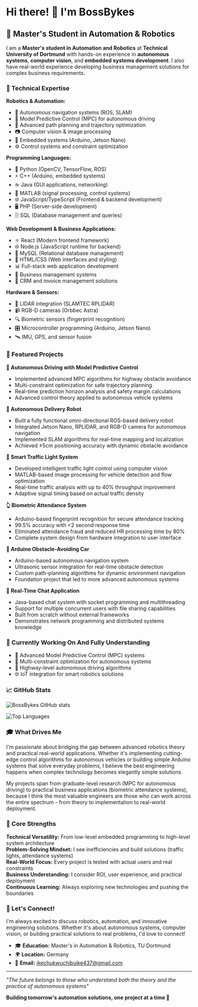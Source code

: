 # Hi there! 👋 I'm BossBykes

## 🤖 Master's Student in Automation & Robotics

I am a **Master's student in Automation and Robotics** at **Technical University of Dortmund** with hands-on experience in **autonomous systems**, **computer vision**, and **embedded systems development**. I also have real-world experience developing business management solutions for complex business requirements.

### 🔧 Technical Expertise

**Robotics & Automation:**
- 🤖 Autonomous navigation systems (ROS, SLAM)
- 🚗 Model Predictive Control (MPC) for autonomous driving
- 🎯 Advanced path planning and trajectory optimization
- 📷 Computer vision & image processing
- 🔧 Embedded systems (Arduino, Jetson Nano)
- ⚙️ Control systems and constraint optimization

**Programming Languages:**
- 🐍 Python (OpenCV, TensorFlow, ROS)
- ⚡ C++ (Arduino, embedded systems)
- ☕ Java (GUI applications, networking)
- 🧮 MATLAB (signal processing, control systems)
- 🌐 JavaScript/TypeScript (Frontend & backend development)
- 🖥️ PHP (Server-side development)
- 🗄️ SQL (Database management and queries)

**Web Development & Business Applications:**
- ⚛️ React (Modern frontend framework)
- 🌐 Node.js (JavaScript runtime for backend)
- 💾 MySQL (Relational database management)
- 🎨 HTML/CSS (Web interfaces and styling)
- 📊 Full-stack web application development
- 🏢 Business management systems
- 💼 CRM and invoice management solutions

**Hardware & Sensors:**
- 📡 LIDAR integration (SLAMTEC RPLIDAR)
- 📹 RGB-D cameras (Orbbec Astra)
- 🔍 Biometric sensors (fingerprint recognition)
- 🎛️ Microcontroller programming (Arduino, Jetson Nano)
- 🛰️ IMU, GPS, and sensor fusion

### 🚀 Featured Projects

**🧠 Autonomous Driving with Model Predictive Control**
- Implemented advanced MPC algorithms for highway obstacle avoidance
- Multi-constraint optimization for safe trajectory planning
- Real-time prediction horizon analysis and safety margin calculations
- Advanced control theory applied to autonomous vehicle systems

**🤖 Autonomous Delivery Robot**
- Built a fully functional omni-directional ROS-based delivery robot
- Integrated Jetson Nano, RPLIDAR, and RGB-D camera for autonomous navigation
- Implemented SLAM algorithms for real-time mapping and localization
- Achieved ±5cm positioning accuracy with dynamic obstacle avoidance

**🚦 Smart Traffic Light System**
- Developed intelligent traffic light control using computer vision
- MATLAB-based image processing for vehicle detection and flow optimization
- Real-time traffic analysis with up to 40% throughput improvement
- Adaptive signal timing based on actual traffic density

**👆 Biometric Attendance System**
- Arduino-based fingerprint recognition for secure attendance tracking
- 99.5% accuracy with <2 second response time
- Eliminated attendance fraud and reduced HR processing time by 80%
- Complete system design from hardware integration to user interface

**🚗 Arduino Obstacle-Avoiding Car**
- Arduino-based autonomous navigation system
- Ultrasonic sensor integration for real-time obstacle detection
- Custom path-planning algorithms for dynamic environment navigation
- Foundation project that led to more advanced autonomous systems

**💬 Real-Time Chat Application**
- Java-based chat system with socket programming and multithreading
- Support for multiple concurrent users with file sharing capabilities
- Built from scratch without external frameworks
- Demonstrates network programming and distributed systems knowledge

### 🎯 Currently Working On And Fully Understanding
- 🧠 Advanced Model Predictive Control (MPC) systems
- 🔬 Multi-constraint optimization for autonomous systems
- 🚗 Highway-level autonomous driving algorithms
- 🌐 IoT integration for smart robotics solutions

### 📈 GitHub Stats

![BossBykes GitHub stats](https://github-readme-stats.vercel.app/api?username=BossBykes&show_icons=true&theme=dark&count_private=true)

![Top Languages](https://github-readme-stats.vercel.app/api/top-langs/?username=BossBykes&layout=compact&theme=dark)

### 🎓 What Drives Me

I'm passionate about bridging the gap between advanced robotics theory and practical real-world applications. Whether it's implementing cutting-edge control algorithms for autonomous vehicles or building simple Arduino systems that solve everyday problems, I believe the best engineering happens when complex technology becomes elegantly simple solutions.

My projects span from graduate-level research (MPC for autonomous driving) to practical business applications (biometric attendance systems), because I think the most valuable engineers are those who can work across the entire spectrum - from theory to implementation to real-world deployment.

### 🌟 Core Strengths

**Technical Versatility:** From low-level embedded programming to high-level system architecture  
**Problem-Solving Mindset:** I see inefficiencies and build solutions (traffic lights, attendance systems)  
**Real-World Focus:** Every project is tested with actual users and real constraints  
**Business Understanding:** I consider ROI, user experience, and practical deployment  
**Continuous Learning:** Always exploring new technologies and pushing the boundaries

### 🤝 Let's Connect!

I'm always excited to discuss robotics, automation, and innovative engineering solutions. Whether it's about autonomous systems, computer vision, or building practical solutions to real problems, I'd love to connect!

- 🎓 **Education:** Master's in Automation & Robotics, TU Dortmund
- 🌍 **Location:** Germany
- 📧 **Email:** ikechukwuchibuike437@gmail.com

---

*"The future belongs to those who understand both the theory and the practice of autonomous systems"*

**Building tomorrow's automation solutions, one project at a time 🚀**
